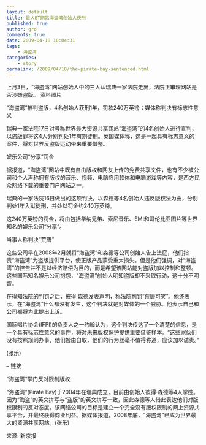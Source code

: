 ```yaml
---
layout: default
title: 最大BT网站海盗湾创始人获刑
published: true
author: gro
comments: true
date: 2009-04-18 10:04:31
tags:
    - 海盗湾
categories:
    - story
permalink: /2009/04/18/the-pirate-bay-sentenced.html
---
```

上月3日，“海盗湾”网站创始人中的三人从瑞典一家法院走出，法院正审理网站是否涉嫌盗版。 资料图片 

“海盗湾”被判盗版，4名创始人获刑1年，罚款240万英镑；媒体称判决有标志性意义 

瑞典一家法院17日对号称世界最大资源共享网站“海盗湾”的4名创始人进行宣判，以盗版罪将这4人分别判处1年有期徒刑。英国媒体称，这是一起具有标志意义的案件，将对世界反盗版运动带来重要借鉴。 



娱乐公司“分享”罚金 

据报道，“海盗湾”网站中既有自由版权和网友上传的免费共享文件，也有不少被公司和个人声称拥有版权的音乐、视频、电脑应用软体和电脑游戏等内容，是西方民众网络下载的重要门户网站之一。 

瑞典的一家法院16日做出的这项判决，以森德等4名创始人违反版权法为由，分别判处1年入狱徒刑，并处以罚金约240万英镑。 

这240万英镑的罚金，将由包括华纳兄弟、索尼音乐、EMI和哥伦比亚图片等世界知名的娱乐公司“分享”。 

当事人称判决“荒唐” 

这些公司早在2008年2月就将“海盗湾”和森德等公司创始人告上法庭，他们指责“海盗湾”为盗版提供平台，使正版产品蒙受重大损失。但是他们强调，对“海盗湾”的控告并不是以经济赔偿为目的，而是希望该网站能对盗版加以控制和整顿。这些国际知名娱乐公司抱怨，“海盗湾”创始人明知盗版却不采取行动，这十分不明智。 

在得知法院的判罚之后，彼得·森德发表声明，称法院判罚“荒唐可笑”。他还表示，在“海盗湾”什么都没有发生，这个判决就是对媒体的一个威胁。他表示自己和公司都将为此提出上诉。 

国际唱片协会(IFPI)的负责人之一约翰认为，这个判决传达了一个清楚的信息，是一个具有标志性意义的事件，将对未来版权保护提供重要借鉴样本。“这些家伙们没有按照规则办事，他们咎由自取，他们的行为丝毫不值得称道，应该加以谴责。” 

(张乐) 

&#8211; 链接 

“海盗湾”掌门反对限制版权 

“海盗湾”(Pirate Bay)于2004年在瑞典成立，目前由创始人彼得·森德等4人掌控。因为“海盗”的英文拼写与“盗版”的英文拼写一致，因此森德等人借此表达他们对版权限制的反对态度。该网络公司的目标是建立一个完全没有版权限制的网上资源共享平台，并最终获得商业利益。据媒体报道，2008年底，“海盗湾”已成为世界最大的资源共享网站。(张乐)

来源: 新京报